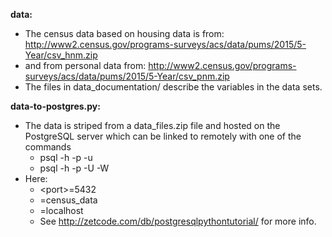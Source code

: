 **data:** 
* The census data based on housing data is from:
    http://www2.census.gov/programs-surveys/acs/data/pums/2015/5-Year/csv_hnm.zip
* and from personal data from:
    http://www2.census.gov/programs-surveys/acs/data/pums/2015/5-Year/csv_pnm.zip
* The files in data_documentation/ describe the variables in the data sets.

**data-to-postgres.py:**
* The data is striped from a data_files.zip file and hosted on the PostgreSQL server which can be linked to remotely with one of the commands
  * psql -h <host> -p <port> -u <database>
  * psql -h <host> -p <port> -U <username> -W <password> <database>
* Here: 
  * \<port\>=5432 
  * <database>=census_data
  * <host>=localhost
  * See http://zetcode.com/db/postgresqlpythontutorial/ for more info.
                  
            
